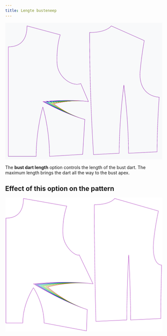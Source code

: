 ```yaml
---
title: Lengte busteneep
---
```


![The effect of the bust dart length option on the pattern](sample.png)

The **bust dart length** option controls the length of the bust dart. The maximum length brings the dart all the way to the bust apex.


## Effect of this option on the pattern
![This image shows the effect of this option by superimposing several variants that have a different value for this option](bella_bustdartlength_sample.svg "Effect of this option on the pattern")